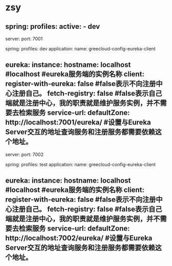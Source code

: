 # zsy
spring:
  profiles:
    active:
      - dev
---
server:
  port: 7001
  
spring:
  profiles: dev
  application:
    name: greecloud-config-eureka-client

eureka:
  instance:
    hostname: localhost   #localhost     #eureka服务端的实例名称
  client:
    register-with-eureka: false   #false表示不向注册中心注册自己。
    fetch-registry: false   #false表示自己端就是注册中心，我的职责就是维护服务实例，并不需要去检索服务
    service-url:
      defaultZone: http://localhost:7001/eureka/   #设置与Eureka Server交互的地址查询服务和注册服务都需要依赖这个地址。
---
server:
  port: 7002
  
spring:
  profiles: test
  application:
    name: greecloud-config-eureka-client

eureka:
  instance:
    hostname: localhost   #localhost     #eureka服务端的实例名称
  client:
    register-with-eureka: false   #false表示不向注册中心注册自己。
    fetch-registry: false   #false表示自己端就是注册中心，我的职责就是维护服务实例，并不需要去检索服务
    service-url:
      defaultZone: http://localhost:7002/eureka/   #设置与Eureka Server交互的地址查询服务和注册服务都需要依赖这个地址。
---
